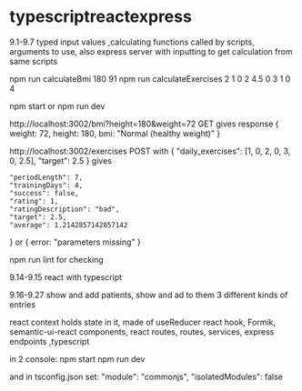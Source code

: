 # typescriptreactexpress


    
9.1-9.7 typed input values ,calculating functions called by scripts, arguments to use,
also express server with inputting to get calculation from same scripts

npm run calculateBmi 180 91
npm run calculateExercises 2 1 0 2 4.5 0 3 1 0 4


npm start
or
npm run dev

http://localhost:3002/bmi?height=180&weight=72
GET gives response
{
  weight: 72,
  height: 180,
  bmi: "Normal (healthy weight)"
}

http://localhost:3002/exercises
POST with
{
  "daily_exercises": [1, 0, 2, 0, 3, 0, 2.5],
  "target": 2.5
}
gives

    "periodLength": 7,
    "trainingDays": 4,
    "success": false,
    "rating": 1,
    "ratingDescription": "bad",
    "target": 2.5,
    "average": 1.2142857142857142
}
or
{
  error: "parameters missing"
}

npm run lint
for checking

9.14-9.15 react with typescript

9.16-9.27 
show and add patients, show and ad to them 3 different kinds of entries

react context holds state in it, made of useReducer react hook, Formik, semantic-ui-react components, react routes, routes, services, express endpoints ,typescript

in 2 console:
npm start
npm run dev

and in tsconfig.json set:
    "module": "commonjs",
    "isolatedModules": false
